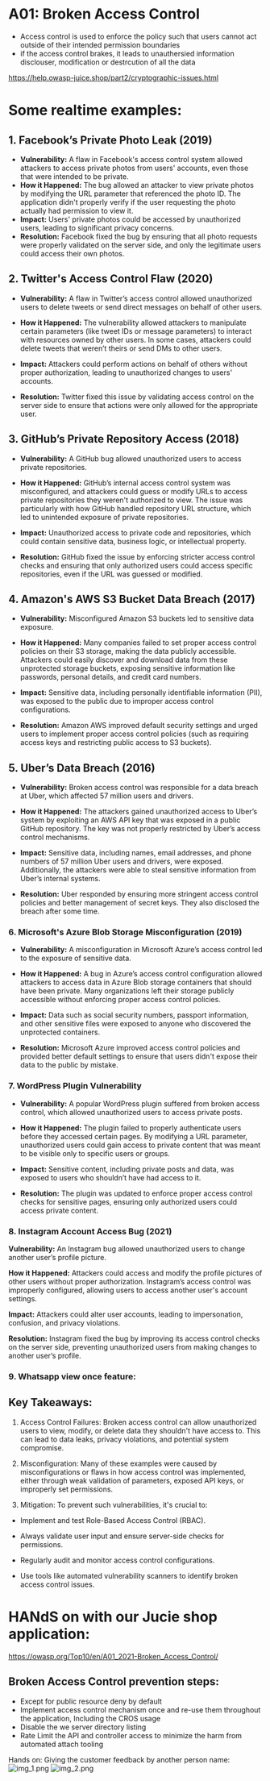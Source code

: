# A01: Broken Access Control  
-   Access control is used to enforce the policy such that users cannot act outside of their intended permission boundaries
-   if the access control brakes, it leads to unauthersied information disclouser, modification or destrcution of all the data

https://help.owasp-juice.shop/part2/cryptographic-issues.html

# Some realtime examples:

## 1. Facebook’s Private Photo Leak (2019)
-   **Vulnerability:** A flaw in Facebook's access control system allowed attackers to access private photos from users' accounts, even those that were intended to be private.
-   **How it Happened:** The bug allowed an attacker to view private photos by modifying the URL parameter that referenced the photo ID. The application didn't properly verify if the user requesting the photo actually had permission to view it.
-   **Impact:** Users' private photos could be accessed by unauthorized users, leading to significant privacy concerns.
-   **Resolution:** Facebook fixed the bug by ensuring that all photo requests were properly validated on the server side, and only the legitimate users could access their own photos.

## 2. Twitter's Access Control Flaw (2020)
-   **Vulnerability:** A flaw in Twitter’s access control allowed unauthorized users to delete tweets or send direct messages on behalf of other users.

-   **How it Happened:** The vulnerability allowed attackers to manipulate certain parameters (like tweet IDs or message parameters) to interact with resources owned by other users. In some cases, attackers could delete tweets that weren’t theirs or send DMs to other users.

-   **Impact:** Attackers could perform actions on behalf of others without proper authorization, leading to unauthorized changes to users' accounts.

-   **Resolution:** Twitter fixed this issue by validating access control on the server side to ensure that actions were only allowed for the appropriate user.

## 3. GitHub’s Private Repository Access (2018)
-   **Vulnerability:** A GitHub bug allowed unauthorized users to access private repositories.

-   **How it Happened:** GitHub’s internal access control system was misconfigured, and attackers could guess or modify URLs to access private repositories they weren't authorized to view. The issue was particularly with how GitHub handled repository URL structure, which led to unintended exposure of private repositories.

-   **Impact:** Unauthorized access to private code and repositories, which could contain sensitive data, business logic, or intellectual property.

-   **Resolution:** GitHub fixed the issue by enforcing stricter access control checks and ensuring that only authorized users could access specific repositories, even if the URL was guessed or modified.

## 4. Amazon's AWS S3 Bucket Data Breach (2017)
-   **Vulnerability:** Misconfigured Amazon S3 buckets led to sensitive data exposure.

-   **How it Happened:** Many companies failed to set proper access control policies on their S3 storage, making the data publicly accessible. Attackers could easily discover and download data from these unprotected storage buckets, exposing sensitive information like passwords, personal details, and credit card numbers.

-   **Impact:** Sensitive data, including personally identifiable information (PII), was exposed to the public due to improper access control configurations.

-   **Resolution:** Amazon AWS improved default security settings and urged users to implement proper access control policies (such as requiring access keys and restricting public access to S3 buckets).

## 5. Uber’s Data Breach (2016)
-   **Vulnerability:** Broken access control was responsible for a data breach at Uber, which affected 57 million users and drivers.

-   **How it Happened:** The attackers gained unauthorized access to Uber’s system by exploiting an AWS API key that was exposed in a public GitHub repository. The key was not properly restricted by Uber’s access control mechanisms.

-   **Impact:** Sensitive data, including names, email addresses, and phone numbers of 57 million Uber users and drivers, were exposed. Additionally, the attackers were able to steal sensitive information from Uber’s internal systems.

-   **Resolution:** Uber responded by ensuring more stringent access control policies and better management of secret keys. They also disclosed the breach after some time.

### 6. Microsoft's Azure Blob Storage Misconfiguration (2019)
-   **Vulnerability:** A misconfiguration in Microsoft Azure’s access control led to the exposure of sensitive data.

-   **How it Happened:** A bug in Azure’s access control configuration allowed attackers to access data in Azure Blob storage containers that should have been private. Many organizations left their storage publicly accessible without enforcing proper access control policies.

-   **Impact:** Data such as social security numbers, passport information, and other sensitive files were exposed to anyone who discovered the unprotected containers.

-   **Resolution:** Microsoft Azure improved access control policies and provided better default settings to ensure that users didn't expose their data to the public by mistake.

### 7. WordPress Plugin Vulnerability
-   **Vulnerability:** A popular WordPress plugin suffered from broken access control, which allowed unauthorized users to access private posts.

-   **How it Happened:** The plugin failed to properly authenticate users before they accessed certain pages. By modifying a URL parameter, unauthorized users could gain access to private content that was meant to be visible only to specific users or groups.

-   **Impact:** Sensitive content, including private posts and data, was exposed to users who shouldn’t have had access to it.

-   **Resolution:** The plugin was updated to enforce proper access control checks for sensitive pages, ensuring only authorized users could access private content.

### 8. Instagram Account Access Bug (2021)
**Vulnerability:** An Instagram bug allowed unauthorized users to change another user’s profile picture.

**How it Happened:** Attackers could access and modify the profile pictures of other users without proper authorization. Instagram’s access control was improperly configured, allowing users to access another user's account settings.

**Impact:** Attackers could alter user accounts, leading to impersonation, confusion, and privacy violations.

**Resolution:** Instagram fixed the bug by improving its access control checks on the server side, preventing unauthorized users from making changes to another user’s profile.

### 9. Whatsapp view once feature:

## Key Takeaways: 
1. Access Control Failures: Broken access control can allow unauthorized users to view, modify, or delete data they shouldn't have access to. This can lead to data leaks, privacy violations, and potential system compromise.

2. Misconfiguration: Many of these examples were caused by misconfigurations or flaws in how access control was implemented, either through weak validation of parameters, exposed API keys, or improperly set permissions.

3. Mitigation: To prevent such vulnerabilities, it's crucial to:

-   Implement and test Role-Based Access Control (RBAC).

-   Always validate user input and ensure server-side checks for permissions.

-   Regularly audit and monitor access control configurations.

-   Use tools like automated vulnerability scanners to identify broken access control issues.


# HANdS on with our Jucie shop application:
https://owasp.org/Top10/en/A01_2021-Broken_Access_Control/


## Broken Access Control prevention steps:
-   Except for public resource deny by default
-   Implement access control mechanism once and re-use them throughout the application, Including the CROS usage
-   Disable the we server directory listing
-   Rate Limit the API and controller access to minimize the harm from automated attach tooling 


Hands on:
Giving the customer feedback by another person name:
![img_1.png](img_1.png)
![img_2.png](img_2.png)



